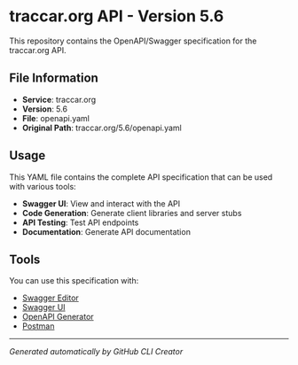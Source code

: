 # traccar.org API - Version 5.6

This repository contains the OpenAPI/Swagger specification for the traccar.org API.

## File Information

- **Service**: traccar.org
- **Version**: 5.6
- **File**: openapi.yaml
- **Original Path**: traccar.org/5.6/openapi.yaml

## Usage

This YAML file contains the complete API specification that can be used with various tools:

- **Swagger UI**: View and interact with the API
- **Code Generation**: Generate client libraries and server stubs
- **API Testing**: Test API endpoints
- **Documentation**: Generate API documentation

## Tools

You can use this specification with:

- [Swagger Editor](https://editor.swagger.io/)
- [Swagger UI](https://swagger.io/tools/swagger-ui/)
- [OpenAPI Generator](https://openapi-generator.tech/)
- [Postman](https://www.postman.com/)

---

*Generated automatically by GitHub CLI Creator*
